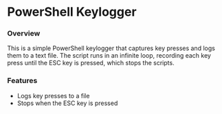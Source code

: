 # PowerShell Keylogger

### Overview

This is a simple PowerShell keylogger that captures key presses and logs them to a text file. 
The script runs in an infinite loop, recording each key press until the ESC key is pressed, which stops the scripts.

### Features

- Logs key presses to a file
- Stops when the ESC key is pressed

